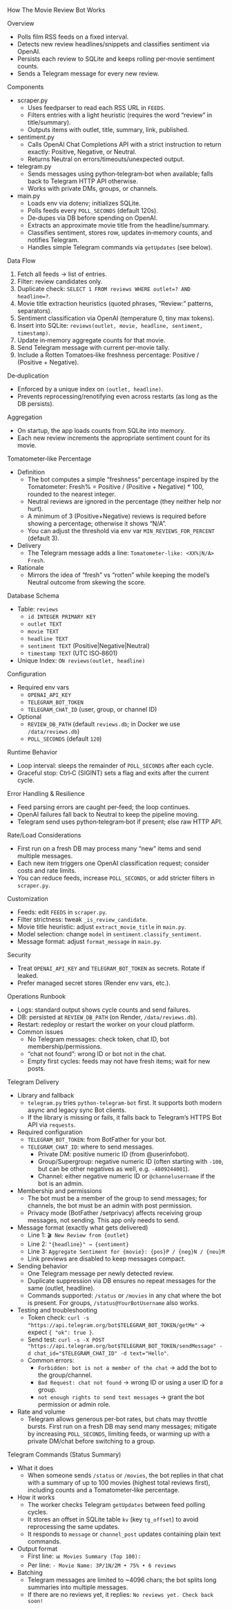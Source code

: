 How The Movie Review Bot Works

Overview
- Polls film RSS feeds on a fixed interval.
- Detects new review headlines/snippets and classifies sentiment via OpenAI.
- Persists each review to SQLite and keeps rolling per‑movie sentiment counts.
- Sends a Telegram message for every new review.

Components
- scraper.py
  - Uses feedparser to read each RSS URL in `FEEDS`.
  - Filters entries with a light heuristic (requires the word “review” in title/summary).
  - Outputs items with outlet, title, summary, link, published.
- sentiment.py
  - Calls OpenAI Chat Completions API with a strict instruction to return exactly: Positive, Negative, or Neutral.
  - Returns Neutral on errors/timeouts/unexpected output.
- telegram.py
  - Sends messages using python‑telegram‑bot when available; falls back to Telegram HTTP API otherwise.
  - Works with private DMs, groups, or channels.
- main.py
  - Loads env via dotenv; initializes SQLite.
  - Polls feeds every `POLL_SECONDS` (default 120s).
  - De‑dupes via DB before spending on OpenAI.
  - Extracts an approximate movie title from the headline/summary.
  - Classifies sentiment, stores row, updates in‑memory counts, and notifies Telegram.
  - Handles simple Telegram commands via `getUpdates` (see below).

Data Flow
1) Fetch all feeds → list of entries.
2) Filter: review candidates only.
3) Duplicate check: `SELECT 1 FROM reviews WHERE outlet=? AND headline=?`.
4) Movie title extraction heuristics (quoted phrases, “Review:” patterns, separators).
5) Sentiment classification via OpenAI (temperature 0, tiny max tokens).
6) Insert into SQLite: `reviews(outlet, movie, headline, sentiment, timestamp)`.
7) Update in‑memory aggregate counts for that movie.
8) Send Telegram message with current per‑movie tally.
9) Include a Rotten Tomatoes‑like freshness percentage: Positive / (Positive + Negative).

De‑duplication
- Enforced by a unique index on `(outlet, headline)`.
- Prevents reprocessing/renotifying even across restarts (as long as the DB persists).

Aggregation
- On startup, the app loads counts from SQLite into memory.
- Each new review increments the appropriate sentiment count for its movie.

Tomatometer‑like Percentage
- Definition
  - The bot computes a simple “freshness” percentage inspired by the Tomatometer:
    Fresh% = Positive / (Positive + Negative) * 100, rounded to the nearest integer.
  - Neutral reviews are ignored in the percentage (they neither help nor hurt).
  - A minimum of 3 (Positive+Negative) reviews is required before showing a percentage; otherwise it shows “N/A”.
  - You can adjust the threshold via env var `MIN_REVIEWS_FOR_PERCENT` (default 3).
- Delivery
  - The Telegram message adds a line: `Tomatometer-like: <XX%|N/A> Fresh`.
- Rationale
  - Mirrors the idea of “fresh” vs “rotten” while keeping the model’s Neutral outcome from skewing the score.

Database Schema
- Table: `reviews`
  - `id INTEGER PRIMARY KEY`
  - `outlet TEXT`
  - `movie TEXT`
  - `headline TEXT`
  - `sentiment TEXT` (Positive|Negative|Neutral)
  - `timestamp TEXT` (UTC ISO‑8601)
- Unique Index: `ON reviews(outlet, headline)`

Configuration
- Required env vars
  - `OPENAI_API_KEY`
  - `TELEGRAM_BOT_TOKEN`
  - `TELEGRAM_CHAT_ID` (user, group, or channel ID)
- Optional
  - `REVIEW_DB_PATH` (default `reviews.db`; in Docker we use `/data/reviews.db`)
  - `POLL_SECONDS` (default `120`)

Runtime Behavior
- Loop interval: sleeps the remainder of `POLL_SECONDS` after each cycle.
- Graceful stop: Ctrl‑C (SIGINT) sets a flag and exits after the current cycle.

Error Handling & Resilience
- Feed parsing errors are caught per‑feed; the loop continues.
- OpenAI failures fall back to Neutral to keep the pipeline moving.
- Telegram send uses python‑telegram‑bot if present; else raw HTTP API.

Rate/Load Considerations
- First run on a fresh DB may process many “new” items and send multiple messages.
- Each new item triggers one OpenAI classification request; consider costs and rate limits.
- You can reduce feeds, increase `POLL_SECONDS`, or add stricter filters in `scraper.py`.

Customization
- Feeds: edit `FEEDS` in `scraper.py`.
- Filter strictness: tweak `_is_review_candidate`.
- Movie title heuristic: adjust `extract_movie_title` in `main.py`.
- Model selection: change `model` in `sentiment.classify_sentiment`.
- Message format: adjust `format_message` in `main.py`.

Security
- Treat `OPENAI_API_KEY` and `TELEGRAM_BOT_TOKEN` as secrets. Rotate if leaked.
- Prefer managed secret stores (Render env vars, etc.).

Operations Runbook
- Logs: standard output shows cycle counts and send failures.
- DB: persisted at `REVIEW_DB_PATH` (on Render, `/data/reviews.db`).
- Restart: redeploy or restart the worker on your cloud platform.
- Common issues
  - No Telegram messages: check token, chat ID, bot membership/permissions.
  - “chat not found”: wrong ID or bot not in the chat.
  - Empty first cycles: feeds may not have fresh items; wait for new posts.

Telegram Delivery
- Library and fallback
  - `telegram.py` tries `python-telegram-bot` first. It supports both modern async and legacy sync Bot clients.
  - If the library is missing or fails, it falls back to Telegram’s HTTPS Bot API via `requests`.
- Required configuration
  - `TELEGRAM_BOT_TOKEN`: from BotFather for your bot.
  - `TELEGRAM_CHAT_ID`: where to send messages.
    - Private DM: positive numeric ID (from @userinfobot).
    - Group/Supergroup: negative numeric ID (often starting with `-100`, but can be other negatives as well, e.g. `-4809244001`).
    - Channel: either negative numeric ID or `@channelusername` if the bot is an admin.
- Membership and permissions
  - The bot must be a member of the group to send messages; for channels, the bot must be an admin with post permission.
  - Privacy mode (BotFather /setprivacy) affects receiving group messages, not sending. This app only needs to send.
- Message format (exactly what gets delivered)
  - Line 1: `🎬 New Review from {outlet}`
  - Line 2: `"{headline}" → {sentiment}`
  - Line 3: `Aggregate Sentiment for {movie}: {pos}P / {neg}N / {neu}M`
  - Link previews are disabled to keep messages compact.
- Sending behavior
  - One Telegram message per newly detected review.
  - Duplicate suppression via DB ensures no repeat messages for the same (outlet, headline).
  - Commands supported: `/status` or `/movies` in any chat where the bot is present. For groups, `/status@YourBotUsername` also works.
- Testing and troubleshooting
  - Token check: `curl -s "https://api.telegram.org/bot$TELEGRAM_BOT_TOKEN/getMe"` → expect `{ "ok": true }`.
  - Send test: `curl -s -X POST "https://api.telegram.org/bot$TELEGRAM_BOT_TOKEN/sendMessage" -d chat_id="$TELEGRAM_CHAT_ID" -d text="Hello"`.
  - Common errors:
    - `Forbidden: bot is not a member of the chat` → add the bot to the group/channel.
    - `Bad Request: chat not found` → wrong ID or using a user ID for a group.
    - `not enough rights to send text messages` → grant the bot permission or admin role.
- Rate and volume
  - Telegram allows generous per‑bot rates, but chats may throttle bursts. First run on a fresh DB may send many messages; mitigate by increasing `POLL_SECONDS`, limiting feeds, or warming up with a private DM/chat before switching to a group.

Telegram Commands (Status Summary)
- What it does
  - When someone sends `/status` or `/movies`, the bot replies in that chat with a summary of up to 100 movies (highest total reviews first), including counts and a Tomatometer‑like percentage.
- How it works
  - The worker checks Telegram `getUpdates` between feed polling cycles.
  - It stores an offset in SQLite table `kv` (key `tg_offset`) to avoid reprocessing the same updates.
  - It responds to `message` or `channel_post` updates containing plain text commands.
- Output format
  - First line: `📊 Movies Summary (Top 100):`
  - Per line: `- Movie Name: 3P/1N/2M • 75% • 6 reviews`
- Batching
  - Telegram messages are limited to ~4096 chars; the bot splits long summaries into multiple messages.
  - If there are no reviews yet, it replies: `No reviews yet. Check back soon!`
